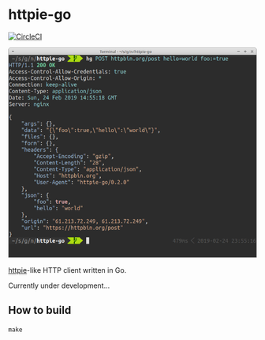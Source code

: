 # httpie-go

[![CircleCI](https://circleci.com/gh/nojima/httpie-go.svg?style=shield)](https://circleci.com/gh/nojima/httpie-go)

![httpie-go screenshot](./docs/images/screenshot.png)

[httpie](https://httpie.org/)-like HTTP client written in Go.

Currently under development...

## How to build

```
make
```
